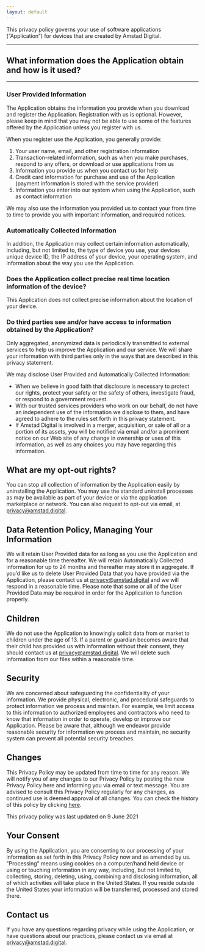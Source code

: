 ```yaml
---
layout: default
---
```


This privacy policy governs your use of software applications (“Application”) for devices that are created by Amstad Digital.

---

## What information does the Application obtain and how is it used?

---

### User Provided Information

The Application obtains the information you provide when you download and register the Application. Registration with us is optional. However, please keep in mind that you may not be able to use some of the features offered by the Application unless you register with us.

When you register use the Application, you generally provide:

1. Your user name, email, and other registration information
1. Transaction-related information, such as when you make purchases, respond to any offers, or download or use applications from us
1. Information you provide us when you contact us for help
1. Credit card information for purchase and use of the Application (payment information is stored with the service provider)
1. Information you enter into our system when using the Application, such as contact information

We may also use the information you provided us to contact your from time to time to provide you with important information, and required notices.

### Automatically Collected Information

In addition, the Application may collect certain information automatically, including, but not limited to, the type of device you use, your devices unique device ID, the IP address of your device, your operating system, and information about the way you use the Application.

### Does the Application collect precise real time location information of the device?

This Application does not collect precise information about the location of your device.

### Do third parties see and/or have access to information obtained by the Application?

Only aggregated, anonymized data is periodically transmitted to external services to help us improve the Application and our service. We will share your information with third parties only in the ways that are described in this privacy statement.

We may disclose User Provided and Automatically Collected Information:

* When we believe in good faith that disclosure is necessary to protect our rights, protect your safety or the safety of others, investigate fraud, or respond to a government request.
* With our trusted services providers who work on our behalf, do not have an independent use of the information we disclose to them, and have agreed to adhere to the rules set forth in this privacy statement.
* If Amstad Digital is involved in a merger, acquisition, or sale of all or a portion of its assets, you will be notified via email and/or a prominent notice on our Web site of any change in ownership or uses of this information, as well as any choices you may have regarding this information.

## What are my opt-out rights?

You can stop all collection of information by the Application easily by uninstalling the Application. You may use the standard uninstall processes as may be available as part of your device or via the application marketplace or network. You can also request to opt-out via email, at [privacy@amstad.digital](mailto:privacy@amstad.digital).

## Data Retention Policy, Managing Your Information

We will retain User Provided data for as long as you use the Application and for a reasonable time thereafter. We will retain Automatically Collected information for up to 24 months and thereafter may store it in aggregate. If you’d like us to delete User Provided Data that you have provided via the Application, please contact us at [privacy@amstad.digital](mailto:privacy@amstad.digital) and we will respond in a reasonable time. Please note that some or all of the User Provided Data may be required in order for the Application to function properly.

## Children

We do not use the Application to knowingly solicit data from or market to children under the age of 13. If a parent or guardian becomes aware that their child has provided us with information without their consent, they should contact us at [privacy@amstad.digital](mailto:privacy@amstad.digital). We will delete such information from our files within a reasonable time.

## Security

We are concerned about safeguarding the confidentiality of your information. We provide physical, electronic, and procedural safeguards to protect information we process and maintain. For example, we limit access to this information to authorized employees and contractors who need to know that information in order to operate, develop or improve our Application. Please be aware that, although we endeavor provide reasonable security for information we process and maintain, no security system can prevent all potential security breaches.

## Changes

This Privacy Policy may be updated from time to time for any reason. We will notify you of any changes to our Privacy Policy by posting the new Privacy Policy here and informing you via email or text message. You are advised to consult this Privacy Policy regularly for any changes, as continued use is deemed approval of all changes. You can check the history of this policy by clicking [here](https://github.com/amstaddigital/amstaddigital.github.io).

This privacy policy was last updated on 9 June 2021

## Your Consent

By using the Application, you are consenting to our processing of your information as set forth in this Privacy Policy now and as amended by us. "Processing" means using cookies on a computer/hand held device or using or touching information in any way, including, but not limited to, collecting, storing, deleting, using, combining and disclosing information, all of which activities will take place in the United States. If you reside outside the United States your information will be transferred, processed and stored there.

## Contact us

If you have any questions regarding privacy while using the Application, or have questions about our practices, please contact us via email at [privacy@amstad.digital](mailto:privacy@amstad.digital).
